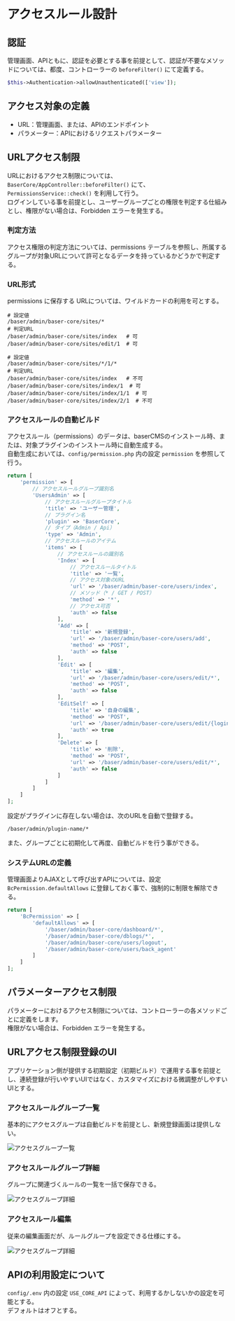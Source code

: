 # アクセスルール設計

## 認証
管理画面、APIともに、認証を必要とする事を前提として、認証が不要なメソッドについては、都度、コントローラーの `beforeFilter()` にて定義する。

```php
$this->Authentication->allowUnauthenticated(['view']);
```

 
## アクセス対象の定義
- URL：管理画面、または、APIのエンドポイント
- パラメーター：APIにおけるリクエストパラメーター

 
## URLアクセス制限
URLにおけるアクセス制限については、`BaserCore/AppController::beforeFilter()` にて、`PermissionsService::check()` を利用して行う。    
ログインしている事を前提とし、ユーザーグループごとの権限を判定する仕組みとし、権限がない場合は、Forbidden エラーを発生する。

### 判定方法
アクセス権限の判定方法については、permissions テーブルを参照し、所属するグループが対象URLについて許可となるデータを持っているかどうかで判定する。

### URL形式
permissions に保存する URLについては、ワイルドカードの利用を可とする。

```shell
# 設定値
/baser/admin/baser-core/sites/*
# 判定URL
/baser/admin/baser-core/sites/index   # 可
/baser/admin/baser-core/sites/edit/1  # 可

# 設定値
/baser/admin/baser-core/sites/*/1/*
# 判定URL
/baser/admin/baser-core/sites/index   # 不可
/baser/admin/baser-core/sites/index/1  # 可
/baser/admin/baser-core/sites/index/1/1  # 可
/baser/admin/baser-core/sites/index/2/1  # 不可
```

### アクセスルールの自動ビルド
アクセスルール（permissions）のデータは、baserCMSのインストール時、または、対象プラグインのインストール時に自動生成する。  
自動生成においては、`config/permission.php` 内の設定 `permission` を参照して行う。  

```php
return [
    'permission' => [
        // アクセスルールグループ識別名
        'UsersAdmin' => [
            // アクセスルールグループタイトル
            'title' => 'ユーザー管理',
            // プラグイン名
            'plugin' => 'BaserCore',
            // タイプ（Admin / Api）
            'type' => 'Admin',
            // アクセスルールのアイテム
            'items' => [
                // アクセスルールの識別名
                'Index' => [
                    // アクセスルールタイトル
                    'title' => '一覧',
                    // アクセス対象のURL
                    'url' => '/baser/admin/baser-core/users/index',
                    // メソッド（* / GET / POST）
                    'method' => '*',
                    // アクセス可否
                    'auth' => false
                ],
                'Add' => [
                    'title' => '新規登録',
                    'url' => '/baser/admin/baser-core/users/add',
                    'method' => 'POST',
                    'auth' => false
                ],
                'Edit' => [
                    'title' => '編集',
                    'url' => '/baser/admin/baser-core/users/edit/*',
                    'method' => 'POST',
                    'auth' => false
                ],
                'EditSelf' => [
                    'title' => '自身の編集',
                    'method' => 'POST',
                    'url' => '/baser/admin/baser-core/users/edit/{loginUserId}',
                    'auth' => true
                ],
                'Delete' => [
                    'title' => '削除',
                    'method' => 'POST',
                    'url' => '/baser/admin/baser-core/users/edit/*',
                    'auth' => false
                ]
            ]
        ]
    ]
];
```
設定がプラグインに存在しない場合は、次のURLを自動で登録する。

```shell
/baser/admin/plugin-name/*
```

また、グループごとに初期化して再度、自動ビルドを行う事ができる。

### システムURLの定義
管理画面よりAJAXとして呼び出すAPIについては、設定`BcPermission.defaultAllows` に登録しておく事で、強制的に制限を解除できる。

```php
return [
    'BcPermission' => [
        'defaultAllows' => [
            '/baser/admin/baser-core/dashboard/*',
            '/baser/admin/baser-core/dblogs/*',
            '/baser/admin/baser-core/users/logout',
            '/baser/admin/baser-core/users/back_agent'
        ]
    ]    
];
```
 
## パラメーターアクセス制限
パラメーターにおけるアクセス制限については、コントローラーの各メソッドごとに定義をします。  
権限がない場合は、Forbidden エラーを発生する。

 
## URLアクセス制限登録のUI
アプリケーション側が提供する初期設定（初期ビルド）で運用する事を前提とし、連続登録が行いやすいUIではなく、カスタマイズにおける微調整がしやすいUIとする。

### アクセスルールグループ一覧
基本的にアクセスグループは自動ビルドを前提とし、新規登録画面は提供しない。

![アクセスグループ一覧](./img/permission_goups_index.jpg)
　
### アクセスルールグループ詳細
グループに関連づくルールの一覧を一括で保存できる。

![アクセスグループ詳細](./img/permission_groups_view.jpg)

### アクセスルール編集
従来の編集画面だが、ルールグループを設定できる仕様にする。

![アクセスグループ詳細](./img/permissions_edit.jpg)

 
## APIの利用設定について
`config/.env` 内の設定 `USE_CORE_API` によって、利用するかしないかの設定を可能とする。  
デフォルトはオフとする。

